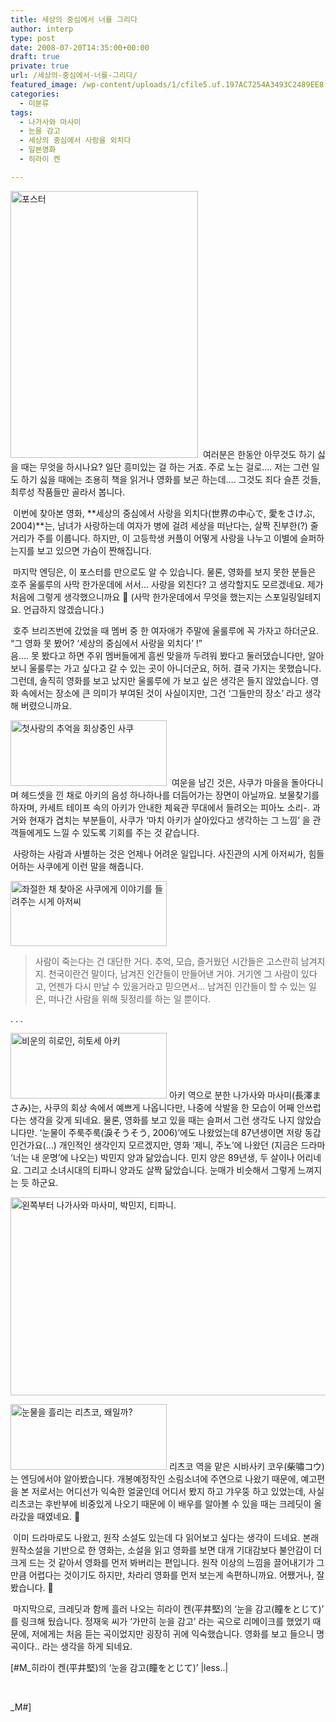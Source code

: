 ```yaml
---
title: 세상의 중심에서 너를 그리다
author: interp
type: post
date: 2008-07-20T14:35:00+00:00
draft: true
private: true
url: /세상의-중심에서-너를-그리다/
featured_image: /wp-content/uploads/1/cfile5.uf.197AC7254A3493C2489EE8.jpg
categories:
  - 미분류
tags:
  - 나가사와 마사미
  - 눈을 감고
  - 세상의 중심에서 사랑을 외치다
  - 일본영화
  - 히라이 켄

---
```

<img src="http://interp.iwinv.net/wp-content/uploads/1/cfile5.uf.197AC7254A3493C2489EE8.jpg" class="alignleft" width="300" height="427" alt="포스터" />  
&nbsp;여러분은 한동안 아무것도 하기 싫을 때는 무엇을 하시나요? 일단 흥미있는 걸 하는 거죠. 주로 노는 걸로…. 저는 그런 일도 하기 싫을 때에는 조용히 책을 읽거나 영화를 보곤 하는데…. 그것도 죄다 슬픈 것들, 최루성 작품들만 골라서 봅니다.  
  
  
&nbsp;이번에 찾아본 영화, **세상의 중심에서 사랑을 외치다(世界の中心で, 愛をさけぶ, 2004)**는, 남녀가 사랑하는데 여자가 병에 걸려 세상을 떠난다는, 살짝 진부한(?) 줄거리가 주를 이룹니다. 하지만, 이 고등학생 커플이 어떻게 사랑을 나누고 이별에 슬퍼하는지를 보고 있으면 가슴이 짠해집니다.  
  
  
&nbsp;마지막 엔딩은, 이 포스터를 만으로도 알 수 있습니다. 물론, 영화를 보지 못한 분들은 호주 울룰루의 사막 한가운데에 서서&#8230; 사랑을 외친다? 고 생각할지도 모르겠네요. 제가 처음에 그렇게 생각했으니까요 🙂 (사막 한가운데에서 무엇을 했는지는 스포일링일테지요. 언급하지 않겠습니다.)  
  
  
  
  
&nbsp;호주 브리즈번에 갔었을 때 멤버 중 한 여자애가 주말에 울룰루에 꼭 가자고 하더군요.  
&#8220;그 영화 못 봤어? &#8216;세상의 중심에서 사랑을 외치다&#8217; !&#8221;  
음…. 못 봤다고 하면 주위 멤버들에게 흠씬 맞을까 두려워 봤다고 둘러댔습니다만, 알아보니 울룰루는 가고 싶다고 갈 수 있는 곳이 아니더군요, 허허. 결국 가지는 못했습니다. 그런데, 솔직히 영화를 보고 났지만 울룰루에 가 보고 싶은 생각은 들지 않았습니다. 영화 속에서는 장소에 큰 의미가 부여된 것이 사실이지만, 그건 &#8216;그들만의 장소&#8217; 라고 생각해 버렸으니까요.  
  
  
<img src="http://interp.iwinv.net/wp-content/uploads/1/cfile2.uf.1823260E4A3493C4577659.jpg" class="alignright" width="250" height="105" alt="첫사랑의 추억을 회상중인 사쿠" />  
&nbsp;여운을 남긴 것은, 사쿠가 마을을 돌아다니며 헤드셋을 낀 채로 아키의 음성 하나하나를 더듬어가는 장면이 아닐까요. 보물찾기를 하자며, 카세트 테이프 속의 아키가 안내한 체육관 무대에서 들려오는 피아노 소리-. 과거와 현재가 겹치는 부분들이, 사쿠가 &#8216;마치 아키가 살아있다고 생각하는 그 느낌&#8217; 을 관객들에게도 느낄 수 있도록 기회를 주는 것 같습니다.  
  
  
  
&nbsp;사랑하는 사람과 사별하는 것은 언제나 어려운 일입니다. 사진관의 시게 아저씨가, 힘들어하는 사쿠에게 이런 말을 해줍니다.


  


<img src="http://interp.iwinv.net/wp-content/uploads/1/cfile4.uf.127666264A3493C3629DD7.jpg" class="alignright" width="250" height="104" alt="좌절한 채 찾아온 사쿠에게 이야기를 들려주는 시게 아저씨" />


  


> 사람이 죽는다는 건 대단한 거다. 추억, 모습, 즐거웠던 시간들은 고스란히 남겨지지. 천국이란건 말이다, 남겨진 인간들이 만들어낸 거야. 거기엔 그 사람이 있다고, 언젠가 다시 만날 수 있을거라고 믿으면서&#8230; 남겨진 인간들이 할 수 있는 일은, 떠나간 사람을 위해 뒷정리를 하는 일 뿐이다. 
  


. . .  
  
  
  
<img src="http://interp.iwinv.net/wp-content/uploads/1/cfile2.uf.1154FA0F4A3493C4909850.jpg" class="alignleft" width="250" height="105" alt="비운의 히로인, 히토세 아키" />&nbsp;아키 역으로 분한 나가사와 마사미(長澤まさみ)는, 사쿠의 회상 속에서 예쁘게 나옵니다만, 나중에 삭발을 한 모습이 어째 안쓰럽다는 생각을 갖게 되네요. 물론, 영화를 보고 있을 때는 슬퍼서 그런 생각도 나지 않았습니다만. &#8216;눈물이 주룩주룩(淚そうそう, 2006)&#8217;에도 나왔었는데 87년생이면 저랑 동갑인건가요(&#8230;) 개인적인 생각인지 모르겠지만, 영화 &#8216;제니, 주노&#8217;에 나왔던 (지금은 드라마 &#8216;너는 내 운명&#8217;에 나오는) 박민지 양과 닮았습니다. 민지 양은 89년생, 두 살이나 어리네요. 그리고 소녀시대의 티파니 양과도 살짝 닮았습니다. 눈매가 비슷해서 그렇게 느껴지는 듯 하군요.  
  
<img src="http://interp.iwinv.net/wp-content/uploads/1/cfile1.uf.194E7C244A3493C301F18F.jpg" class="aligncenter" width="594" height="317" alt="왼쪽부터 나가사와 마사미, 박민지, 티파니." />  
  
  
  
<img src="http://interp.iwinv.net/wp-content/uploads/1/cfile25.uf.197010254A3493C45792F7.jpg" class="alignleft" width="250" height="105" alt="눈물을 흘리는 리츠코, 왜일까?" />&nbsp;리츠코 역을 맡은 시바사키 코우(柴嘯コウ)는 엔딩에서야 알아봤습니다. 개봉예정작인 소림소녀에 주연으로 나왔기 때문에, 예고편을 본 저로서는 어디선가 익숙한 얼굴인데 어디서 봤지 하고 갸우뚱 하고 있었는데, 사실 리츠코는 후반부에 비중있게 나오기 때문에 이 배우를 알아볼 수 있을 때는 크레딧이 올라갔을 때였네요. 🙂  
  
  
  
&nbsp;이미 드라마로도 나왔고, 원작 소설도 있는데 다 읽어보고 싶다는 생각이 드네요. 본래 원작소설을 기반으로 한 영화는, 소설을 읽고 영화를 보면 대개 기대감보다 불안감이 더 크게 드는 것 같아서 영화를 먼저 봐버리는 편입니다. 원작 이상의 느낌을 끌어내기가 그만큼 어렵다는 것이기도 하지만, 차라리 영화를 먼저 보는게 속편하니까요. 어쨌거나, 잘 봤습니다. 🙂  
  
&nbsp;마지막으로, 크레딧과 함께 흘러 나오는 히라이 켄(平井堅)의 &#8216;눈을 감고(瞳をとじて)&#8217; 를 링크해 뒀습니다. 정재욱 씨가 &#8216;가만히 눈을 감고&#8217; 라는 곡으로 리메이크를 했었기 때문에, 저에게는 처음 듣는 곡이었지만 굉장히 귀에 익숙했습니다. 영화를 보고 들으니 명곡이다.. 라는 생각을 하게 되네요.


  
[#M_히라이 켄(平井堅)의 &#8216;눈을 감고(瞳をとじて)&#8217; |less..|  

  


<DIV style="TEXT-ALIGN: right">
  <BR />
</DIV>

  
_M#]